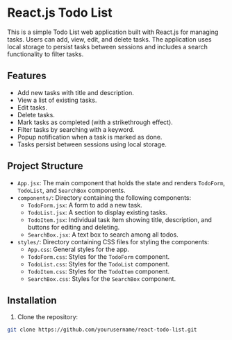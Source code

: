 # React.js Todo List

This is a simple Todo List web application built with React.js for managing tasks. Users can add, view, edit, and delete tasks. The application uses local storage to persist tasks between sessions and includes a search functionality to filter tasks.

## Features

- Add new tasks with title and description.
- View a list of existing tasks.
- Edit tasks.
- Delete tasks.
- Mark tasks as completed (with a strikethrough effect).
- Filter tasks by searching with a keyword.
- Popup notification when a task is marked as done.
- Tasks persist between sessions using local storage.

## Project Structure

- `App.jsx`: The main component that holds the state and renders `TodoForm`, `TodoList`, and `SearchBox` components.
- `components/`: Directory containing the following components:
  - `TodoForm.jsx`: A form to add a new task.
  - `TodoList.jsx`: A section to display existing tasks.
  - `TodoItem.jsx`: Individual task item showing title, description, and buttons for editing and deleting.
  - `SearchBox.jsx`: A text box to search among all todos.
- `styles/`: Directory containing CSS files for styling the components:
  - `App.css`: General styles for the app.
  - `TodoForm.css`: Styles for the `TodoForm` component.
  - `TodoList.css`: Styles for the `TodoList` component.
  - `TodoItem.css`: Styles for the `TodoItem` component.
  - `SearchBox.css`: Styles for the `SearchBox` component.

## Installation

1. Clone the repository:

```sh
git clone https://github.com/yourusername/react-todo-list.git
